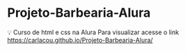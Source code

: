 # Projeto-Barbearia-Alura
:bulb: Curso de html e css na Alura
Para visualizar acesse o link https://carlacou.github.io/Projeto-Barbearia-Alura/
